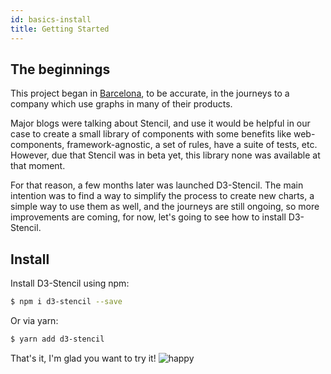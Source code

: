 ```yaml
---
id: basics-install
title: Getting Started
---
```


## The beginnings

This project began in [Barcelona](https://es.wikipedia.org/wiki/Barcelona), to be accurate, in the journeys to a company which use graphs in many of their products.

Major blogs were talking about Stencil, and use it would be helpful in our case to create a small library of components with some benefits like web-components, framework-agnostic, a set of rules, have a suite of tests, etc. However, due that Stencil was in beta yet, this library none was available at that moment.

For that reason, a few months later was launched D3-Stencil. The main intention was to find a way to simplify the process to create new charts, a simple way to use them as well, and the journeys are still ongoing, so more improvements are coming, for now, let's going to see how to install D3-Stencil.

## Install

Install D3-Stencil using npm:

```bash
$ npm i d3-stencil --save
```

Or via yarn:

```bash
$ yarn add d3-stencil
```

That's it, I'm glad you want to try it! ![happy](https://emojipedia-us.s3.dualstack.us-west-1.amazonaws.com/thumbs/120/twitter/180/face-with-party-horn-and-party-hat_1f973.png)
